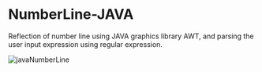 # NumberLine-JAVA

Reflection of number line using JAVA graphics library AWT, and parsing the user input expression using regular expression.

![javaNumberLine](https://user-images.githubusercontent.com/61360634/146434323-c60ecb70-15f2-4228-adbb-723aba0f5745.png)
